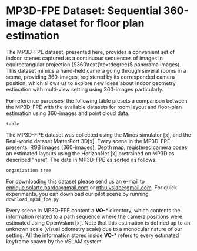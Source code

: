 # MP3D-FPE Dataset: Sequential 360-image dataset for floor plan estimation

The MP3D-FPE dataset, presented here, provides a convenient set of indoor scenes captured as a continuous sequences of images in equirectangular projection ($360\text{\textdegree}$ panorama images). This dataset mimics a hand-held camera going through several rooms in a scene, providing 360-images, registered by its corresponded camera position, which allows us to explore new ideas about indoor geometry estimation with multi-view setting using 360-images particularly.

For reference purposes, the following table presets a comparison between the MP3D-FPE with the available datasets for room layout and floor-plan estimation using 360-images and point cloud data. 

```table```


The MP3D-FPE dataset was collected using the Minos simulator [x], and the Real-world dataset MatterPort 3D[x]. Every scene in the MP3D-FPE presents, RGB images (360-images), Depth map, registered camera poses, an estimated layouts using the HorizonNet [x] pretrained on MP3D as described "here". The data in MP3D-FPE es sorted as follows:

```organization tree```

For downloading this dataset please send us an e-mail to enrique.solarte.pardo@gmail.com or nthu.vslab@gmail.com. For quick experiments, you can download our pilot scene by running ```download_mp3d_fpe.py```

Every scene in MP3D-FPE content a **VO-*** directory, which contents the information related to a path sequence where the camera positions were estimated using OpenVslam [x]. Note that this estimation is defined up to an unknown scale (visual odometry scale) due to a monocular nature of our setting. All the information stored inside **VO-*** refers to every estimated keyframe spawn by the VSLAM system. 


